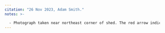 ```yaml
---
citation: "26 Nov 2023, Adam Smith."
notes: >-

  - Photograph taken near northeast corner of shed. The red arrow indicates the "Old Iron Pipe" noted in several surveys of Mills' Home and Dalebrook. The orange ribbon on the pipe was placed there by Lee Dresser on 06 Mar 2023.
---
```



